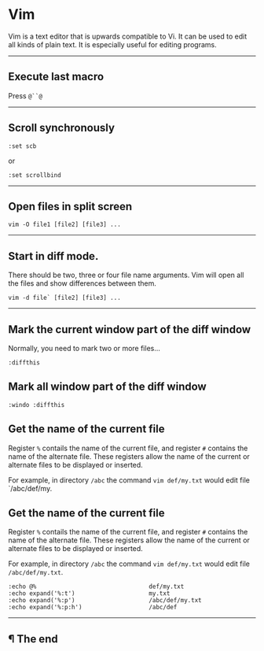 # Vim

Vim  is  a text editor that is upwards compatible to Vi.  It can be used to edit all kinds of plain text.   It  is  especially useful for editing programs.

---

## Execute last macro

Press `@``@`

---

## Scroll synchronously

```
:set scb
```

or

```
:set scrollbind
```

---

## Open files in split screen

```
vim -O file1 [file2] [file3] ...
```

---

## Start in diff mode.

There should be two, three or four file name arguments.  Vim will open all the files  and  show differences between them.

```
vim -d file` [file2] [file3] ...
```

---

## Mark the current window part of the diff window

Normally, you need to mark two or more files...

```
:diffthis
```

## Mark all window part of the diff window

```
:windo :diffthis
```

## Get the name of the current file

Register `%` contails the name of the current file, and register `#` contains
the name of the alternate file. These registers allow the name of the current
or alternate files to be displayed or inserted.

For example, in directory `/abc` the command `vim def/my.txt` would edit file
`/abc/def/my.

## Get the name of the current file

Register `%` contails the name of the current file, and register `#` contains
the name of the alternate file. These registers allow the name of the current
or alternate files to be displayed or inserted.

For example, in directory `/abc` the command `vim def/my.txt` would edit file
`/abc/def/my.txt`.

```
:echo @%                                def/my.txt
:echo expand('%:t')                     my.txt
:echo expand('%:p')                     /abc/def/my.txt
:echo expand('%:p:h')                   /abc/def
```

---

## ¶ The end


